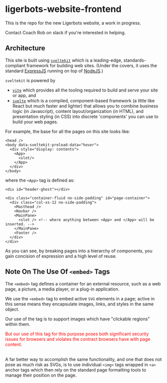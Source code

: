 # ligerbots-website-frontend

This is the repo for the new Ligerbots website, a work in progress.

Contact Coach Rob on slack if you're interested in helping.

## Architecture

This site is built using [`sveltekit`](kit.svelte.dev) which is a leading-edge, standards-compliant framework
for building web sites. (Under the covers, it uses the standard [ExpressJS](https://expressjs.com/) running
on top of [NodeJS](https://nodejs.org/en).)

`sveltekit` is powered by
- [`vite`](https://vitejs.dev/) which provides all the tooling required to build and serve your site or app, and
- [`svelte`](https://svelte.dev/) which is a compiled, component-based framework (a little like React but
  much faster and lighter) that allows you to combine business logic (in Javascript), content layout/organization
  (in HTML), and presentation styling (in CSS) into discrete 'components' you can use to build your web pages.

For example, the base for all the pages on this site looks like:

```
<head />
<body data-sveltekit-preload-data="hover">
  <div style="display: contents">
    <App>
      <slot/>
    </App>
  </div>
</body>
```
where the `<App>` tag is defined as:
```
<div id="header-ghost"></div>

<div class="container-fluid no-side-padding" id="page-container">
  <div class="col-xs-12 no-side-padding">
    <Masthead />
    <Navbar />
    <MainPane>
      <slot /> <!-- where anything between <App> and </App> will be inserted. -->
    </MainPane>
    <Footer />
  </div>
</div>
```

As you can see, by breaking pages into a hierarchy of components, you gain concision of expression and a high level
of reuse.

## Note On The Use Of `<embed>` Tags
The `<embed>` tag defines a container for an external resource, such as a web page, a picture, a media player, or a plug-in application.

We use the `<embed>` tag to embed active `SVG` elements in a page; active in this sense means they encapsulate
images, links, and styles in the same object.

Our use of the tag is to support images which have "clickable regions" within them.

<div style="color:red">But our use of this tag for this purpose poses both significant security issues for
browsers and violates the contract browsers have with page content.</div><br/>

A far better way to accomplish the same functionality, and one that does not pose as much risk as SVGs, is to
use individual `<img>` tags wrapped in `<a>` anchor tags which then rely on the standard page formatting
tools to manage their position on the page.

